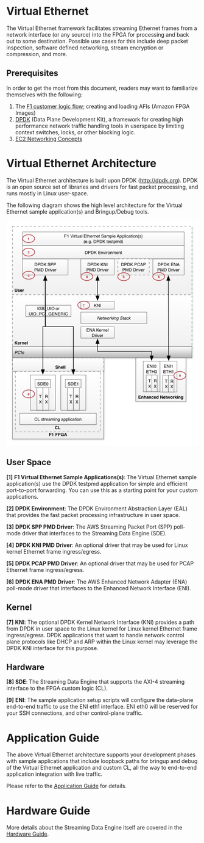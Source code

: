 # Virtual Ethernet

The Virtual Ethernet framework facilitates streaming Ethernet frames from a network interface (or any source) into the FPGA for processing and back out to some destination. Possible use cases for this include deep packet inspection, software defined networking, stream encryption or compression, and more.

## Prerequisites

In order to get the most from this document, readers may want to familiarize themselves with the following:

1. The [F1 customer logic flow](../../../hdk#endtoend); creating and loading AFIs (Amazon FPGA Images)
2. [DPDK](http://dpdk.org) (Data Plane Development Kit), a framework for creating high performance network traffic handling tools in userspace by limiting context switches, locks, or other blocking logic.
3. [EC2 Networking Concepts](https://docs.aws.amazon.com/AWSEC2/latest/UserGuide/EC2_Network_and_Security.html)

# Virtual Ethernet Architecture

The Virtual Ethernet architecture is built upon DPDK (http://dpdk.org). DPDK is an open source set of libraries and drivers for fast packet processing, and runs mostly in Linux user-space.

The following diagram shows the high level architecture for the Virtual Ethernet sample application(s) and Bringup/Debug tools.

![alt tag](./images/Virtual_Ethernet_Arch.jpg)

## User Space

**\[1\]** **F1 Virtual Ethernet Sample Applications(s)**: The Virtual Ethernet sample application(s) use the DPDK testpmd application for simple and efficient port-to-port forwarding.  You can use this as a starting point for your custom applications.

**\[2\]** **DPDK Environment**: The DPDK Environment Abstraction Layer (EAL) that provides the fast packet processing infrastructure in user space.
  
**\[3\]** **DPDK SPP PMD Driver**: The AWS Streaming Packet Port (SPP) poll-mode driver that interfaces to the Streaming Data Engine (SDE).

**\[4\]** **DPDK KNI PMD Driver**: An optional driver that may be used for Linux kernel Ethernet frame ingress/egress.

**\[5\]** **DPDK PCAP PMD Driver**: An optional driver that may be used for PCAP Ethernet frame ingress/egress.

**\[6\]** **DPDK ENA PMD Driver**: The AWS Enhanced Network Adapter (ENA) poll-mode driver that interfaces to the Enhanced Network Interface (ENI).

## Kernel

**\[7\]** **KNI**: The optional DPDK Kernel Network Interface (KNI) provides a path from DPDK in user space to the Linux kernel for Linux kernel Ethernet frame ingress/egress.  DPDK applications that want to handle network control plane protocols like DHCP and ARP within the Linux kernel may leverage the DPDK KNI interface for this purpose.

## Hardware

**\[8\]** **SDE**: The Streaming Data Engine that supports the AXI-4 streaming interface to the FPGA custom logic (CL).

**\[9\]** **ENI**: The sample application setup scripts will configure the data-plane end-to-end traffic to use the ENI eth1 interface.  ENI eth0 will be reserved for your SSH connections, and other control-plane traffic. 

# Application Guide

The above Virtual Ethernet architecture supports your development phases with sample applications that include loopback paths for bringup and debug of the Virtual Ethernet application and custom CL, all the way to end-to-end application integration with live traffic.

Please refer to the [Application Guide](./doc/Virtual_Ethernet_Application_Guide.md) for details.

# Hardware Guide

More details about the Streaming Data Engine itself are covered in the [Hardware Guide](./doc/SDE_HW_Guide.md).
